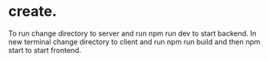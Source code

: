# create.

To run change directory to server and run npm run dev to start backend.
In new terminal change directory to client and run npm run build and then npm start to start frontend.